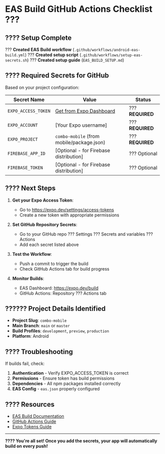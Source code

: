 # EAS Build GitHub Actions Checklist ???

## ???? Setup Complete

??? **Created EAS Build workflow** (`.github/workflows/android-eas-build.yml`)
??? **Created setup script** (`.github/workflows/setup-eas-secrets.sh`)
??? **Created setup guide** (`EAS_BUILD_SETUP.md`)

## ???? Required Secrets for GitHub

Based on your project configuration:

| Secret Name | Value | Status |
|-------------|-------|---------|
| `EXPO_ACCESS_TOKEN` | [Get from Expo Dashboard](https://expo.dev/settings/access-tokens) | ??? **REQUIRED** |
| `EXPO_ACCOUNT` | [Your Expo username] | ??? **REQUIRED** |
| `EXPO_PROJECT` | `combo-mobile` (from mobile/package.json) | ??? **REQUIRED** |
| `FIREBASE_APP_ID` | [Optional - for Firebase distribution] | ??? Optional |
| `FIREBASE_TOKEN` | [Optional - for Firebase distribution] | ??? Optional |

## ???? Next Steps

1. **Get your Expo Access Token**:
   - Go to https://expo.dev/settings/access-tokens
   - Create a new token with appropriate permissions

2. **Set GitHub Repository Secrets**:
   - Go to your GitHub repo ??? Settings ??? Secrets and variables ??? Actions
   - Add each secret listed above

3. **Test the Workflow**:
   - Push a commit to trigger the build
   - Check GitHub Actions tab for build progress

4. **Monitor Builds**:
   - EAS Dashboard: https://expo.dev/build
   - GitHub Actions: Repository ??? Actions tab

## ?????? Project Details Identified

- **Project Slug**: `combo-mobile`
- **Main Branch**: `main` or `master`
- **Build Profiles**: `development`, `preview`, `production`
- **Platform**: Android

## ???? Troubleshooting

If builds fail, check:
1. **Authentication** - Verify EXPO_ACCESS_TOKEN is correct
2. **Permissions** - Ensure token has build permissions
3. **Dependencies** - All npm packages installed correctly
4. **EAS Config** - `eas.json` properly configured

## ???? Resources

- [EAS Build Documentation](https://docs.expo.dev/build/)
- [GitHub Actions Guide](https://docs.github.com/en/actions)
- [Expo Tokens Guide](https://docs.expo.dev/accounts/programmatic-access/)

---

**???? You're all set! Once you add the secrets, your app will automatically build on every push!**
